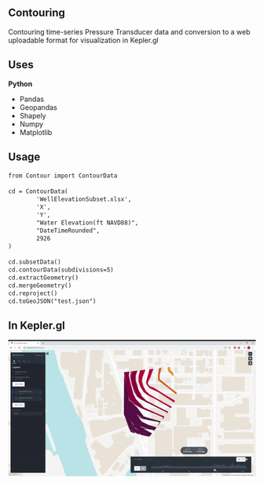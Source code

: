 ## Contouring

Contouring time-series Pressure Transducer data and conversion to a web uploadable format for visualization in Kepler.gl
 

## Uses
<b> Python </b>
- Pandas
- Geopandas
- Shapely
- Numpy
- Matplotlib


## Usage
```
from Contour import ContourData

cd = ContourData(
        'WellElevationSubset.xlsx',
        'X',
        'Y',
        "Water Elevation(ft NAVD88)",
        "DateTimeRounded",
        2926
)

cd.subsetData()
cd.contourData(subdivisions=5)
cd.extractGeometry()
cd.mergeGeometry()
cd.reproject()
cd.toGeoJSON("test.json")
```

## In Kepler.gl

![Alt Text](Full-Year.gif)



